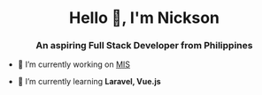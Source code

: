 

<h1 align="center">Hello 👋, I'm Nickson</h1>
<h3 align="center">An aspiring Full Stack Developer from Philippines</h3>

- 🔭 I’m currently working on [MIS](https://github.com/nixon-dev/mis-project)

- 🌱 I’m currently learning **Laravel, Vue.js**

